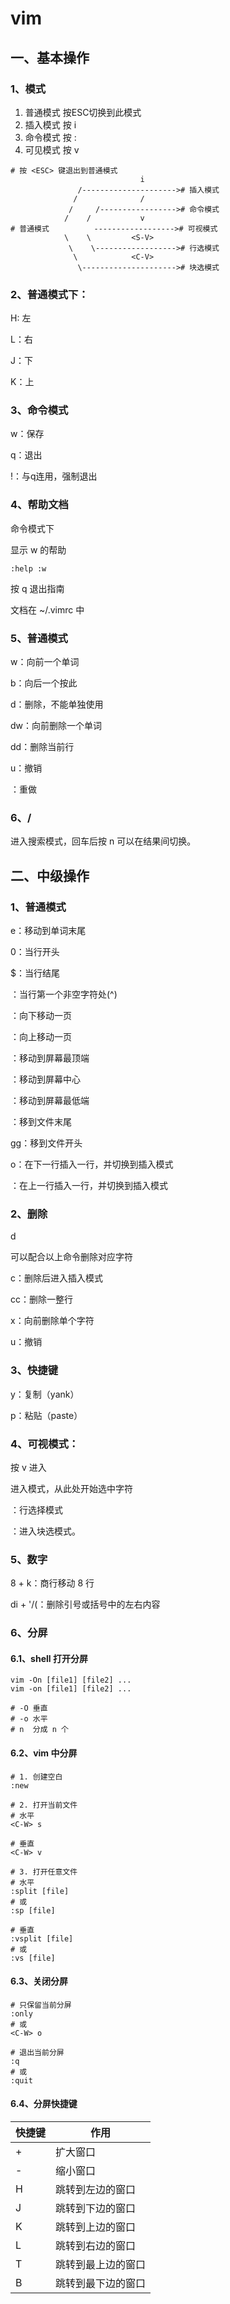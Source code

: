 ﻿# vim

## 一、基本操作

### 1、模式

1. 普通模式 按ESC切换到此模式
2. 插入模式 按 i
3. 命令模式 按 :
4. 可见模式 按 v

```
# 按 <ESC> 键退出到普通模式
                             i
               /---------------------># 插入模式
              /              /
             /     /-----------------># 命令模式
            /    /           v         
# 普通模式          ------------------># 可视模式
            \    \         <S-V>
             \    \------------------># 行选模式
              \            <C-V>          
               \---------------------># 块选模式
```



### 2、普通模式下：

H: 左

L：右

J：下

K：上

### 3、命令模式

w：保存

q：退出

!：与q连用，强制退出

### 4、帮助文档

命令模式下

显示 w 的帮助

```vim
:help :w
```

按 q 退出指南

文档在 ~/.vimrc 中

### 5、普通模式

w：向前一个单词

b：向后一个按此

d：删除，不能单独使用

dw：向前删除一个单词

dd：删除当前行

u：撤销

<C-R>：重做

### 6、/

进入搜索模式，回车后按 n 可以在结果间切换。

## 二、中级操作

### 1、普通模式

e：移动到单词末尾

0：当行开头

$：当行结尾

<S-6>：当行第一个非空字符处(^)

<C-D>：向下移动一页

<C-U>：向上移动一页

<C-H>：移动到屏幕最顶端

<C-M>：移动到屏幕中心

<C-L>：移动到屏幕最低端

<S-G>：移到文件末尾

gg：移到文件开头

o：在下一行插入一行，并切换到插入模式

<S-O>：在上一行插入一行，并切换到插入模式

### 2、删除

d

可以配合以上命令删除对应字符

c：删除后进入插入模式

cc：删除一整行

x：向前删除单个字符

u：撤销

### 3、快捷键

y：复制（yank）

p：粘贴（paste）

### 4、可视模式：

按 v 进入

进入模式，从此处开始选中字符

<S-V>：行选择模式

<C-V>：进入块选模式。

### 5、数字

8 +  k：商行移动 8 行

di + '/(：删除引号或括号中的左右内容

### 6、分屏

#### 6.1、shell 打开分屏

```shell
vim -On [file1] [file2] ...
vim -on [file1] [file2] ...

# -O 垂直
# -o 水平
# n  分成 n 个
```

#### 6.2、vim 中分屏

```shell
# 1. 创建空白
:new

# 2. 打开当前文件
# 水平
<C-W> s

# 垂直
<C-W> v

# 3. 打开任意文件
# 水平
:split [file]
# 或
:sp [file]

# 垂直
:vsplit [file]
# 或
:vs [file]
```

#### 6.3、关闭分屏

```shell
# 只保留当前分屏
:only
# 或
<C-W> o

# 退出当前分屏
:q
# 或
:quit
```

#### 6.4、分屏快捷键

| 快捷键  | 作用               |
| ------- | ------------------ |
| <C-W> + | 扩大窗口           |
| <C-W> - | 缩小窗口           |
| <C-W> H | 跳转到左边的窗口   |
| <C-W> J | 跳转到下边的窗口   |
| <C-W> K | 跳转到上边的窗口   |
| <C-W> L | 跳转到右边的窗口   |
| <C-W> T | 跳转到最上边的窗口 |
| <C-W> B | 跳转到最下边的窗口 |

